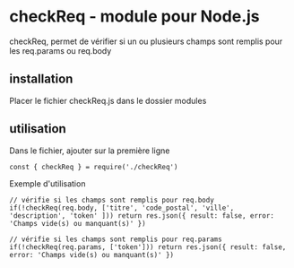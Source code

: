# checkReq - module pour Node.js
checkReq, permet de vérifier si un ou plusieurs champs sont remplis pour les req.params ou req.body


## installation
Placer le fichier checkReq.js dans le dossier modules


## utilisation
Dans le fichier, ajouter sur la première ligne
```
const { checkReq } = require('./checkReq')
```

Exemple d'utilisation
```
// vérifie si les champs sont remplis pour req.body
if(!checkReq(req.body, ['titre', 'code_postal', 'ville', 'description', 'token' ])) return res.json({ result: false, error: 'Champs vide(s) ou manquant(s)' })
```

```
// vérifie si les champs sont remplis pour req.params
if(!checkReq(req.params, ['token'])) return res.json({ result: false, error: 'Champs vide(s) ou manquant(s)' })
```
